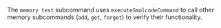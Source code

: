 The `memory test` subcommand uses `executeSmolcodeCommand` to call other memory subcommands (`add`, `get`, `forget`) to verify their functionality.